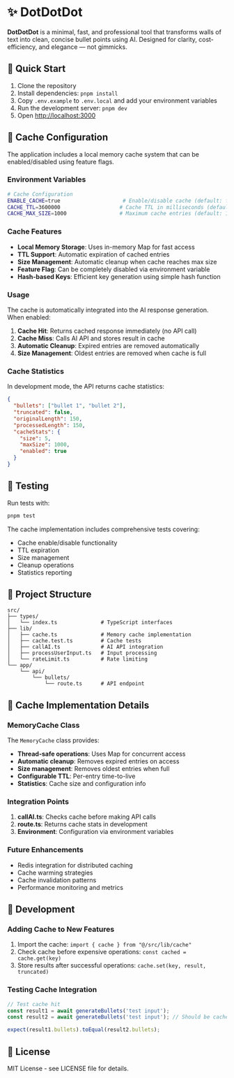 # ✨ DotDotDot

**DotDotDot** is a minimal, fast, and professional tool that transforms walls of text into clean, concise bullet points using AI. Designed for clarity, cost-efficiency, and elegance — not gimmicks.

## 🚀 Quick Start

1. Clone the repository
2. Install dependencies: `pnpm install`
3. Copy `.env.example` to `.env.local` and add your environment variables
4. Run the development server: `pnpm dev`
5. Open [http://localhost:3000](http://localhost:3000)

## 🔧 Cache Configuration

The application includes a local memory cache system that can be enabled/disabled using feature flags.

### Environment Variables

```bash
# Cache Configuration
ENABLE_CACHE=true                    # Enable/disable cache (default: false)
CACHE_TTL=3600000                   # Cache TTL in milliseconds (default: 1 hour)
CACHE_MAX_SIZE=1000                 # Maximum cache entries (default: 1000)
```

### Cache Features

- **Local Memory Storage**: Uses in-memory Map for fast access
- **TTL Support**: Automatic expiration of cached entries
- **Size Management**: Automatic cleanup when cache reaches max size
- **Feature Flag**: Can be completely disabled via environment variable
- **Hash-based Keys**: Efficient key generation using simple hash function

### Usage

The cache is automatically integrated into the AI response generation. When enabled:

1. **Cache Hit**: Returns cached response immediately (no API call)
2. **Cache Miss**: Calls AI API and stores result in cache
3. **Automatic Cleanup**: Expired entries are removed automatically
4. **Size Management**: Oldest entries are removed when cache is full

### Cache Statistics

In development mode, the API returns cache statistics:

```json
{
  "bullets": ["bullet 1", "bullet 2"],
  "truncated": false,
  "originalLength": 150,
  "processedLength": 150,
  "cacheStats": {
    "size": 5,
    "maxSize": 1000,
    "enabled": true
  }
}
```

## 🧪 Testing

Run tests with:

```bash
pnpm test
```

The cache implementation includes comprehensive tests covering:

- Cache enable/disable functionality
- TTL expiration
- Size management
- Cleanup operations
- Statistics reporting

## 📁 Project Structure

```
src/
├── types/
│   └── index.ts              # TypeScript interfaces
├── lib/
│   ├── cache.ts              # Memory cache implementation
│   ├── cache.test.ts         # Cache tests
│   ├── callAI.ts             # AI API integration
│   ├── processUserInput.ts   # Input processing
│   └── rateLimit.ts          # Rate limiting
└── app/
    └── api/
        └── bullets/
            └── route.ts      # API endpoint
```

## 🔄 Cache Implementation Details

### MemoryCache Class

The `MemoryCache` class provides:

- **Thread-safe operations**: Uses Map for concurrent access
- **Automatic cleanup**: Removes expired entries on access
- **Size management**: Removes oldest entries when full
- **Configurable TTL**: Per-entry time-to-live
- **Statistics**: Cache size and configuration info

### Integration Points

1. **callAI.ts**: Checks cache before making API calls
2. **route.ts**: Returns cache stats in development
3. **Environment**: Configuration via environment variables

### Future Enhancements

- Redis integration for distributed caching
- Cache warming strategies
- Cache invalidation patterns
- Performance monitoring and metrics

## 🎯 Development

### Adding Cache to New Features

1. Import the cache: `import { cache } from "@/src/lib/cache"`
2. Check cache before expensive operations: `const cached = cache.get(key)`
3. Store results after successful operations: `cache.set(key, result, truncated)`

### Testing Cache Integration

```typescript
// Test cache hit
const result1 = await generateBullets('test input');
const result2 = await generateBullets('test input'); // Should be cached

expect(result1.bullets).toEqual(result2.bullets);
```

## 📄 License

MIT License - see LICENSE file for details.
